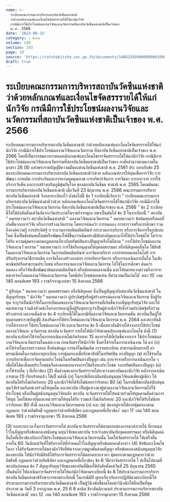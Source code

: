 ```yaml
---
name: >-
  ระเบียบคณะกรรมการบริหารสถาบันวัคซีนแห่งชาติ
  ว่าด้วยหลักเกณฑ์และเงื่อนไขจัดสรรรายได้ให้แก่นักวิจัย
  กรณีมีการใช้ประโยชน์ผลงานวิจัยและนวัตกรรมที่สถาบันวัคซีนแห่งชาติเป็นเจ้าของ
  พ.ศ. 2566
date: '2023-08-15'
category: ง พิเศษ
volume: 140
section: 193
page: 10
source: 'https://ratchakitcha.soc.go.th/documents/140D193S0000000001000.pdf'
draft: true
---
```


# ระเบียบคณะกรรมการบริหารสถาบันวัคซีนแห่งชาติ ว่าด้วยหลักเกณฑ์และเงื่อนไขจัดสรรรายได้ให้แก่นักวิจัย กรณีมีการใช้ประโยชน์ผลงานวิจัยและนวัตกรรมที่สถาบันวัคซีนแห่งชาติเป็นเจ้าของ พ.ศ. 2566

ระเบียบคณะกรรมการบริหารสถาบันวัคซีนแห่งชาติ ว่าด้วยหลักเกณฑ์และเงื่อนไขจัดสรรรายได้ให้แก่นักวิจัย กรณีมีการใช้ประโยชน์ผลงานวิจัยและนวัตกรรม ที่สถาบันวัคซีนแห่งชาติเป็นเจ้าของ พ.ศ. 2566 โดยที่เป็นการสมควรกาหนดหลักเกณฑ์และเงื่อนไขการจัดสรรรายได้ให้แก่นักวิจัย กรณีมีการ ใช้ประโยชน์ผลงานวิจัยและนวัตกรรมที่สถาบันวัคซีนแห่งชาติเป็นเจ้าของ อาศัยอำนาจตามความในมาตรา 28 (8) แห่งพระราชบัญญัติความมั่นคงด้านวัคซีนแห่งชาติ พ.ศ. 2561 ประ กอบกับข้อ 25 ของระเบียบคณะกรรมการบริหารสถาบันวัคซีนแห่งชาติว่าด้วย หลักเกณฑ์การให้ทุนเพื่อการวิจัย การพัฒนา การผลิต การประกันและการควบคุมคุณภาพ การบริหารจัดการ การจัดหา การกระจาย การให้บริการวัคซีน และการสร้างเสริมภูมิคุ้มกันโรค ของสถาบันวัคซีนแ ห่งชาติ พ.ศ. 2565 โดยมติคณะกรรมการบริหารสถาบันวัคซีนแห่งชาติ เมื่อวันที่ 23 มิถุนายน พ.ศ. 2566 คณะกรรมการบริหารสถาบันวัคซีนแห่งชาติ จึงออกระเบียบไว้ ดังต่อไปนี้ ข้อ 1 ระเบียบนี้เรียกว่า “ ระเบียบคณะกรรมการบริหารสถาบันวัคซีนแห่งชาติว่าด้วย หลักเกณฑ์และเงื่อนไขจัดสรรรายได้ให้แก่นักวิจัย กรณีมีการใช้ประโยชน์ผลงานวิจัยและนวัตกรรม ที่สถาบันวัคซีนแห่งชาติเป็นเจ้าของ พ.ศ. 2566 ” ข้อ 2 ระเบียบนี้ให้ใช้บังคับตั้งแต่วันถัดจากวันประกาศในราชกิจจานุเบ กษาเป็นต้นไป ข้อ 3 ในระเบียบนี้ “ สถาบัน ” หมายความว่า สถาบันวัคซีนแห่งชาติ “ ผลงานวิจัยและนวัตกรรม ” หมายความว่า ข้อค้นพบหรือผลที่เกิดขึ้นจากการวิจัย หรือการสร้างนวัตกรรม โดยการค้นคว้า การทดลอง การสารวจหรือการศึกษา รวมถึงองค์ความรู้ การประดิษฐ์ ก ระบวนการผลิตผลิตภัณฑ์ กระบวนการบริการ หรือการจัดการในรูปแบบใหม่ ซึ่งเป็นข้อค้นพบใหม่หรือพัฒนาให้ดีขึ้นกว่าเดิมอย่างมีนัยสาคัญและนาไปใช้ประโยชน์ได้ ไม่ว่าจะได้รับ ความคุ้มครองตามกฎหมายเกี่ยวกับทรัพย์สินทางปัญญาหรือไม่ก็ตาม “ การใช้ประโยชน์ผลงานวิจัยและนวั ตกรรม ” หมายความว่า การใช้หรืออนุญาตให้บุคคลธรรมดา หรือนิติบุคคลอื่นใด ใช้สิทธิในผลงานวิจัยและนวัตกรรม ในการผลิตผลิตภัณฑ์ การจัดทาบริการ การถ่ายทอดเทคโนโลยี การปรับปรุงกรรมวิธีการผลิต การจัดโครงสร้างองค์กร การบริหารจัดการ หรือการดาเนินการอื่นใด ในเชิงพาณิชย์หรือสาธารณประโยชน์ หรือการนาผลงานวิจัยและนวัตกรรม ไปใช้ในการศึกษา ค้นคว้า ทดลอง หรือวิจัยเพื่อพัฒนาต้นแบบผลิตภัณฑ์ หรือต่อยอดผลงานนั้น และให้หมายความรวมถึงการจาหน่ายจ่ายโอนผลงานวิจัยและนวัตกรรม โดยมีประโยชน์ตอบแทน ที่คำนวณเป็นเงินได้ ้ หนา 10 ่ เลม 140 ตอนพิเศษ 193 ง ราชกิจจานุเบกษา 15 สิงหาคม 2566

“ ผู้รับทุน ” หมายความว่า บุคคลธรรมดา หรือนิติบุคคล ซึ่งเป็นคู่สัญญากับสถาบันวัคซีนแห่งชาติ ในสัญญารับทุน “ นักวิจัย ” หมายความว่า ผู้ประดิษฐ์หรือผู้สร้างสรรค์ผลงานวิจัยและนวัตกรรม ซึ่งผู้รับทุน ระบุว่าเป็นนักวิจัยในการเปิดเผยผลงานวิจัยและนวัตกรรมที่เกิดขึ้นจากสัญญารับทุนวิจัย และให้หมายความ รวมถึงหัวหน้าโครงการและผู้ซึ่งผู้รับทุนระบุว่าเป็นผู้ช่วยนักวิจัยซึ่งร่วมประดิษฐ์หรือร่วมสร้างสรรค์ ผลงานนั้นด้วย ข้อ 4 ระเบียบนี้ใช้ในกรณีที่ผลงานวิจัยและนวัตกรรมนั้น สถาบันเป็นผู้ให้ทุนตามพระราชบัญญัติ ส่งเสริมการใช้ประโยชน์ผลงานวิจัยและนวัตกรรม พ.ศ. 2564 และสถาบันมีรายได้จากการ ใช้ประโยชน์ผลงานวิจัย และนวัตกรรม ข้อ 5 เมื่อสถาบันมีรายได้จากการใช้ประโยชน์ผลงานวิจัยและ นวัตกรรม สถาบันจะจัดสรร รายได้ให้นักวิจัยตามหลักเกณฑ์และเงื่อนไข ดังนี้ (1) สถาบันจะหักค่าใช้จ่ายในการดาเนินงานไม่เกินร้อยละ 15 ของรายได้ที่เกิดขึ้นจากการ ใช้ประโยชน์ผลงานวิจัยและนวัตกรรมในแต่ละงวด ก่อนจัดสรรให้นักวิจัย ซึ่งค่าใช้จ่ายในการดาเนินงาน ได้ แก่ (ก) ค่าใช้จ่ายในการตรวจสอบ สืบค้นข้อมูล การแก้ไขเพิ่มเติม การจดทะเบียน ค่าธรรมเนียมรายปี ค่าธรรมเนียมในการต่ออายุทะเบียน การคุ้มครองเพื่อรักษาสิทธิในทรัพย์สิน ทางปัญญา (ข) ค่าใช้จ่ายในการบริหารเพื่อการจัดหาผลประโยชน์ในทรัพย์สินทางปัญญา เช่น การเจรจาหรือการดาเนินการใด ๆ เพื่อให้ได้มาซึ่งผลประโยชน์หรือค่าตอบแทนจากการใช้หรือหาประโยชน์ จากทรัพย์สินทางปัญญา (ค) ค่าใช้จ่ายอื่น ๆ ที่เกี่ยวข้อง (2) สัดส่วนของการจัดสรรรายได้ระหว่างสถาบันและนักวิจัย หลังจากดาเนินการตาม (1) เรียบร้อยแล้ว ให้เป็ นดังนี้ (ก) ในกรณีที่สถาบันสนับสนุนทุนวิจัยแต่เพียงผู้เดียว ให้สถาบันได้รับไม่เกินร้อยละ 20 และนักวิจัยได้รับไม่น้อยกว่าร้อยละ 80 (ข) ในกรณีที่สถาบันสนับสนุนทุนวิจัยร่วมกับหน่วยร่วมให้ทุนอื่น และสถาบัน เป็นผู้แสวงหาผู้นำผลงานวิจัยและนวัตกรรมไปใช้ประโยชน์ หรือเป็นผู้สนับสนุนทุนวิจัยหลัก สถาบัน จะจัดสรรรายได้ให้หน่วยร่วมให้ทุนตามสัดส่วนการให้ทุน โดยให้สถาบันและหน่วยร่วมให้ทุนได้รับ รวมแล้วไม่เกินร้อยละ 20 และนักวิจัยได้รับไม่น้อยกว่าร้อยละ 80 ทั้งนี้ ผลงานวิจัยและนวัตกรรมตาม (ก) และ (ข) ต้องอยู่ภายใต้การคุ้มครองตามกฎหมาย ว่าด้วยลิขสิทธิ์ กฎหมายว่าด้วยสิทธิบัตร และกฎหมายที่เกี่ยวข้อง ้ หนา 11 ่ เลม 140 ตอนพิเศษ 193 ง ราชกิจจานุเบกษา 15 สิงหาคม 2566

(3) รอบระยะเวลาในการจัดสรรรายได้ สถาบันจะจัดสรรรายได้ตามรอบของการนาส่งรายได้ ที่กาหนดไว้ในสัญญาหรือข้อตกลงสนับสนุ นทุนวิจัยของสถาบัน ระหว่างสถาบันกับบุคคลธรรมดา หรือนิติบุคคลอื่นใดที่เกี่ยวข้องกับการใช้ประโยชน์ผลงานวิจัยและนวัตกรรมนั้น โดยให้จัดสรรรายได้ ให้เสร็จสิ้นภายใน 60 วันนับแต่วันที่ได้รับรายได้ที่กำหนดไว้ในสัญญาหรือข้อตกลงดังกล่าว (4) สิทธิและเงื่อนไขในกา รได้รับจัดสรรรายได้ของนักวิจัยที่พ้นจากความผูกพันตามสัญญา หรือข้อตกลงสนับสนุนทุนวิจัยของสถาบัน ให้นักวิจัยมีสิทธิได้รับการจัดสรรรายได้ตลอดระยะเวลา คุ้มครองตามกฎหมายว่าด้วยลิขสิทธิ์ กฎหมายว่าด้วยสิทธิบัตร และกฎหมายที่เกี่ยวข้อง ข้อ 6 วิธีการจัดสรรรายได้ ใ ห้เป็นไปตามที่สถาบันกำหนด ข้อ 7 สัญญารับทุนวิจัยของสถาบันที่มีผลใช้บังคับตั้งแต่วันที่ 25 มิถุนายน 2565 เป็นต้นไป ให้ดาเนินการจัดสรรรายได้ให้แก่นักวิจัยตามระเบียบนี้ ข้อ 8 ให้ประธานกรรมการบริหารสถาบันวัคซีนแห่งชาติรักษาการตามระเบียบนี้ ในกรณีมีปั ญหาเกี่ยวกับการปฏิบัติตามระเบียบนี้ให้ประธานกรรมการบริหารสถาบันวัคซีนแห่งชาติ เป็นผู้วินิจฉัยชี้ขาดโดยคำวินิจฉัยให้ถือเป็นที่สุด ประกาศ ณ วันที่ 3 กรกฎาคม พ.ศ. 25 6 6 มานิต ธีระตันติกานนท์ ประธานกรรมการบริหารสถาบันวัคซีนแห่งชาติ ้ หนา 12 ่ เลม 140 ตอนพิเศษ 193 ง ราชกิจจานุเบกษา 15 สิงหาคม 2566
